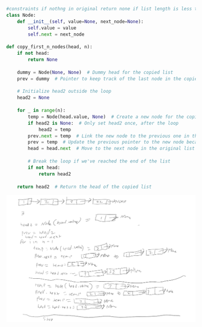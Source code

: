 ```python
#constraints if nothng in original return none if list length is less than n return whole list
class Node:
    def __init__(self, value=None, next_node=None):
        self.value = value
        self.next = next_node

def copy_first_n_nodes(head, n):
    if not head:
        return None
    
    dummy = Node(None, None)  # Dummy head for the copied list
    prev = dummy  # Pointer to keep track of the last node in the copied list remember you are copying addresses not values
    
    # Initialize head2 outside the loop
    head2 = None
    
    for _ in range(n):
        temp = Node(head.value, None)  # Create a new node for the copied list
        if head2 is None:  # Only set head2 once, after the loop
            head2 = temp
        prev.next = temp  # Link the new node to the previous one in the copied list
        prev = temp  # Update the previous pointer to the new node because the new node will become the previous node in the next iteration remember you are copying addresses not values
        head = head.next  # Move to the next node in the original list
        
        # Break the loop if we've reached the end of the list
        if not head:
            return head2
      
    return head2  # Return the head of the copied list
```
![alt text](https://github.com/EBYEMJC1/hackerrank-questions/blob/95dc740c55f0c1c8b76a45b6b691e580039ee0e3/data%20structure%20questions%20easy/images/Screenshot%202024-07-03%20214551.png "Logo Title Text 1")




